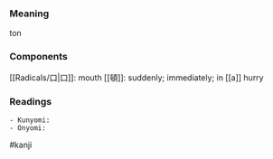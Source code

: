 ### Meaning

ton

### Components

[[Radicals/口|口]]: mouth [[頓]]: suddenly; immediately; in [[a]] hurry

### Readings

```
- Kunyomi: 
- Onyomi: 
```

#kanji